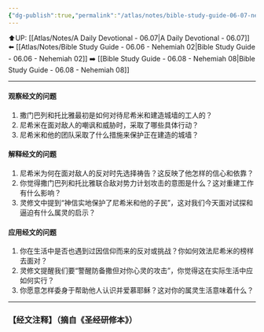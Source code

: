 ```yaml
---
{"dg-publish":true,"permalink":"/atlas/notes/bible-study-guide-06-07-nehemiah-04/"}
---
```


⬆️UP: [[Atlas/Notes/A Daily Devotional - 06.07\|A Daily Devotional - 06.07]]
⬅️ [[Atlas/Notes/Bible Study Guide - 06.06 - Nehemiah 02\|Bible Study Guide - 06.06 - Nehemiah 02]]
➡️ [[Bible Study Guide - 06.08 - Nehemiah 08\|Bible Study Guide - 06.08 - Nehemiah 08]] 

---

#### 观察经文的问题
1. 撒门巴列和托比雅最初是如何对待尼希米和建造城墙的工人的？
2. 尼希米在面对敌人的嘲讽和威胁时，采取了哪些具体行动？
3. 尼希米和他的团队采取了什么措施来保护正在建造的城墙？

#### 解释经文的问题
1. 尼希米为何在面对敌人的反对时先选择祷告？这反映了他怎样的信心和依靠？
2. 你觉得撒门巴列和托比雅联合敌对势力计划攻击的意图是什么？这对重建工作有什么影响？
3. 灵修文中提到“神信实地保护了尼希米和他的子民”，这对我们今天面对试探和逼迫有什么属灵的启示？

#### 应用经文的问题
1. 你在生活中是否也遇到过因信仰而来的反对或挑战？你如何效法尼希米的榜样去面对？
2. 灵修文提醒我们要“警醒防备撒但对你心灵的攻击”，你觉得这在实际生活中应如何实行？
3. 你愿意怎样委身于帮助他人认识并爱慕耶稣？这对你的属灵生活意味着什么？

---
### 【经文注释】（摘自《圣经研修本》）

